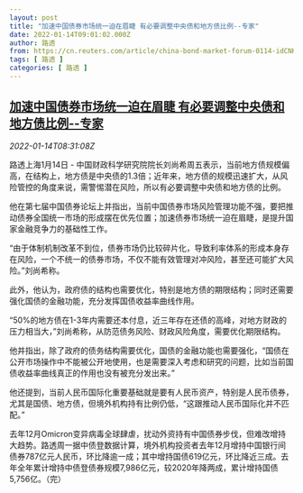 ```yaml
---
layout: post
title: "加速中国债券市场统一迫在眉睫 有必要调整中央债和地方债比例--专家"
date: 2022-01-14T09:01:02.000Z
author: 路透
from: https://cn.reuters.com/article/china-bond-market-forum-0114-idCNKBS2JO0NM
tags: [ 路透 ]
categories: [ 路透 ]
---
```

<!--1642150862000-->
[加速中国债券市场统一迫在眉睫 有必要调整中央债和地方债比例--专家](https://cn.reuters.com/article/china-bond-market-forum-0114-idCNKBS2JO0NM)
------

<div>
<div><i>2022-01-14T08:31:08Z</i></div><p>路透上海1月14日 - 中国财政科学研究院院长刘尚希周五表示，当前地方债规模偏高，在结构上，地方债是中央债的1.3倍；近年来，地方债的规模迅速扩大，从风险管控的角度来说，需警惕潜在风险，所以有必要调整中央债和地方债的比例。</p><p>他在第七届中国债券论坛上并指出，当前中国债券市场风险管理功能不强，要把推动债券全国统一市场的形成摆在优先位置；加速债券市场统一迫在眉睫，是提升国家金融竞争力的基础性工作。</p><p>“由于体制机制改革不到位，债券市场仍比较碎片化，导致利率体系的形成本身存在风险，一个不统一的债券市场，不仅不能有效管理对冲风险，甚至还可能扩大风险。”刘尚希称。</p><p>此外，他认为，政府债的结构也需要优化，特别是地方债的期限结构；同时还需要强化国债的金融功能，充分发挥国债收益率曲线作用。</p><p>“50%的地方债在1-3年内需要还本付息，近三年存在还债的高峰，对地方财政的压力相当大，”刘尚希称，从防范债务风险、财政风险角度，需要优化期限结构。</p><p>他并指出，除了政府的债务结构需要优化，国债的金融功能也需要强化，“国债在公开市场操作中不能被公开地使用，也是需要深入考虑和研究的问题，比如当前国债收益率曲线真正的作用也没有被充分发出来。”</p><p>他还提到，当前人民币国际化重要基础就是要有人民币资产，特别是人民币债券，尤其是国债、地方债，但境外机构持有比例仍低，“这跟推动人民币国际化并不匹配。”</p><p>去年12月Omicron变异病毒全球肆虐，扰动外资持有中国债券步伐，但难改增持大趋势。路透周一据中债登数据计算，境外机构投资者去年12月增持中国银行间债券787亿元人民币，环比降逾一成；其中增持国债619亿元，环比降近三成。去年全年累计增持中债登债券规模7,986亿元，较2020年降两成，累计增持国债5,756亿。（完）</p>
</div>
